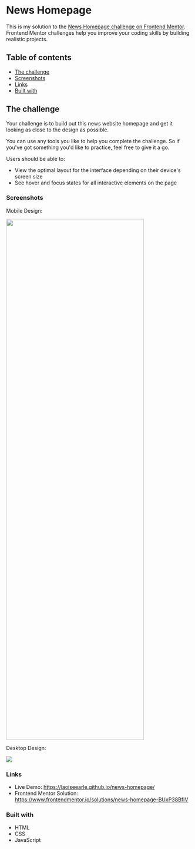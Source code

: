 # News Homepage

This is my solution to the [News Homepage challenge on Frontend Mentor](https://www.frontendmentor.io/challenges/news-homepage-H6SWTa1MFl). Frontend Mentor challenges help you improve your coding skills by building realistic projects.

## Table of contents

- [The challenge](#the-challenge)
- [Screenshots](#screenshots)
- [Links](#links)
- [Built with](#built-with)

## The challenge

Your challenge is to build out this news website homepage and get it looking as close to the design as possible.

You can use any tools you like to help you complete the challenge. So if you've got something you'd like to practice, feel free to give it a go.

Users should be able to:

- View the optimal layout for the interface depending on their device's screen size
- See hover and focus states for all interactive elements on the page

### Screenshots

Mobile Design:

<img src='https://user-images.githubusercontent.com/19372021/213930552-b6be23c2-b704-45fa-a28f-16b7f53397dd.png' width='375' height='1414'>

Desktop Design:

<img src='https://user-images.githubusercontent.com/19372021/213930588-2d4b98d8-9941-4eff-8a45-375ee8265b57.png'>

### Links

- Live Demo: https://laoiseearle.github.io/news-homepage/
- Frontend Mentor Solution: https://www.frontendmentor.io/solutions/news-homepage-BUxP38BfIV

### Built with

- HTML
- CSS
- JavaScript
